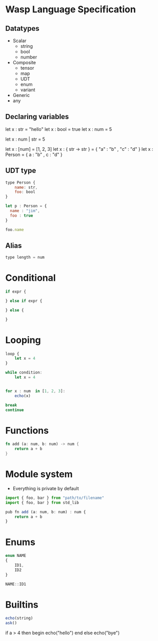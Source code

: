 # Wasp Language Specification

## Datatypes

- Scalar
    - string
    - bool
    - number
- Composite
    - tensor
    - map
    - UDT
    - enum
    - variant
- Generic 
- any

## Declaring variables  
 
let x : str = "hello"
let x : bool = true
let x : num = 5

let x : num | str = 5

let x : [num] = [1, 2, 3]
let x : { str -> str } = { "a" : "b" ,  "c" : "d" }
let x : Person = { a : "b" ,  c : "d" }

## UDT type

```js
type Person {
    name: str,
	foo: bool
}

let p : Person = {
  name : "jim",
  foo : true
}

foo.name
```

## Alias

```js
type length = num
```

# Conditional

```js
if expr {

} else if expr {

} else {

}
```

# Looping

```js
loop {
    let x = 4
}

while condition:
    let x = 4


for x : num  in [1, 2, 3]:
    echo(x)

break
continue
```

# Functions

```rust
fn add (a: num, b: num) -> num {
	return a + b
}
```

# Module system

- Everything is private by default

```js
import { foo, bar } from "path/to/filename"
import { foo, bar } from std_lib

pub fn add (a: num, b: num) : num {
	return a + b
}
```

# Enums

```js
enum NAME
{
    ID1,
    ID2
}

NAME::ID1

```

# Builtins 

```js
echo(string)
ask()
```

if a > 4 then 
    begin
        echo("hello")
    end
else
    echo("bye")

